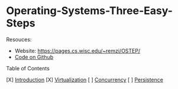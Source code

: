# Operating-Systems-Three-Easy-Steps

Resouces:

- Website: https://pages.cs.wisc.edu/~remzi/OSTEP/ 
- [Code on Github](https://github.com/remzi-arpacidusseau)

Table of Contents

[X] [Introduction](./introduction)
[X] [Virtualization](./virtualization)
[ ] [Concurrency]()
[ ] [Persistence]()
